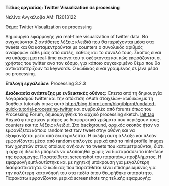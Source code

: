 **Τίτλος εργασίας:  Twitter Visualization σε processing**

Νελίνα Ανγκέλοβα 
AM: Π2013122

Θέμα:
Twitter Visualization σε processing

Δημιουργία εφαρμογής για real-time visualization of twitter data.
Θα ανιχνεύονται 2 αντίθετες λέξεις κλειδιά που θα περιέχονται μέσα στα tweets και θα καταμεντρούνται με counters ο συνολικός
αριθμός αναφορών κάθε μίας από αυτές, καθώς και το σύνολό τους.
Σκοπός είναι να υπάρχει μια real-time εικόνα του τι σκέφτονται και πώς εκφράζονται οι χρήστες του twitter ανα τον κόσμο, 
για κάποιο συγκεκριμένο θέμα που θα αντικατοπτρίζουν τα keywords.
Ο κώδικας είναι γραμμένος σε java μέσα σε processing.

**Επιλογή εργαλείων:** Processing 3.2.3

**Διαδικασία ανάπτυξης με ενδεικτικές οθόνες:**
Έπειτα από τη δημιουργία λογαριασμού twitter και την απόκτιση oAuth στοιχείων- κωδικών,με τη βοήθεια tutorials όπως 
αυτό http://blog.blprnt.com/blog/blprnt/updated-quick-tutorial-processing-twitter και συμβουλές από forums όπως του Processing Forum, δημιουργήθηκε το αρχικό processing sketch. [!alt tag](https://i.imgsafe.org/7a94d4dcb0.png)
Αρχικά φτιάχτηκαν μπάρες με διαφορετικά χρώματα που περιέχουν τους counters και τις λέξεις κλειδιά. 
Στο background, αρχικός σκοπός ήταν να εμφανίζεται κάποιο random text των tweet στην οθόνη και να εξαφανίζεται μετά από
δευτερόλεπτα. Η σκέψη αυτή άλλαξε και πλεόν εμφανίζονται μέσα από random επιλογές μερικά από τα mini profile images των χρηστών στους
οποίους ανήκουν τα tweets που καταμετριούνται, διότι η αρχική ιδέα δε μπόρεσε να υλοποιηθεί χωρίς να διαταράσσει το interface της εφαρμογής. 
Παρατείθεται screenshot του παραπάνω προβλήματος.
Η εφαρμογή εμπλουτίστηκε και με ηχητική υπόκρουση για μεγαλύτερη διαδραστικότητα. 
Ο κώδικας που παρατίθεται είναι επισημειωμένος για την καλύτερη κατανόησή του στα πεδία όπου θεωρήθηκε απαραίτητο.
Παρακάτω εμφανίζονται μερικά screenshots της τελικής εφαρμογής:
